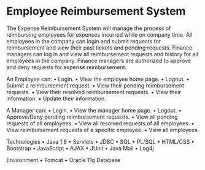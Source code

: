 # Employee Reimbursement System
The Expense Reimbursement System will manage the process of reimbursing employees for expenses incurred
while on company time. All employees in the company can login and submit requests for reimbursement and
view their past tickets and pending requests. Finance managers can log in and view all reimbursement requests
and history for all employees in the company. Finance managers are authorized to approve and deny requests for
expense reimbursement.

An Employee can:
• Login.
• View the employee home page.
• Logout.
• Submit a reimbursement request.
• View their pending reimbursement requests.
• View their resolved reimbursement requests.
• View their information.
• Update their information.


A Manager can:
• Login.
• View the manager home page.
• Logout.
• Approve/Deny pending reimbursement requests.
• View all pending requests of all employees.
• View all resolved requests of all employees.
• View reimbursement requests of a specific employee.
• View all employees.

Technologies
• Java 1.8
• Servlets
• JDBC
• SQL
• PL/SQL
• HTML/CSS
• Bootstrap
• JavaScript
• AJAX
• JUnit
• Java Mail
• Log4j

Environment
• Tomcat
• Oracle 11g Database

